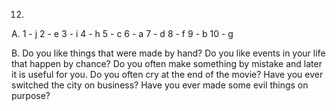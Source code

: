 12.
  A.
    1 - j
    2 - e
    3 - i
    4 - h
    5 - c
    6 - a
    7 - d
    8 - f
    9 - b
    10 - g

  B.
    Do you like things that were made by hand?
    Do you like events in your life that happen by chance?
    Do you often make something by mistake and later it is useful for you.
    Do you often cry at the end of the movie?
    Have you ever switched the city on business?
    Have you ever made some evil things on purpose?
